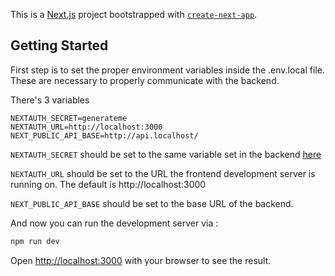 This is a [Next.js](https://nextjs.org/) project bootstrapped with [`create-next-app`](https://github.com/vercel/next.js/tree/canary/packages/create-next-app).

## Getting Started

First step is to set the proper environment variables inside the .env.local file. These are necessary to properly communicate with the backend.

There's 3 variables

```
NEXTAUTH_SECRET=generateme
NEXTAUTH_URL=http://localhost:3000
NEXT_PUBLIC_API_BASE=http://api.localhost/
```

`NEXTAUTH_SECRET` should be set to the same variable set in the backend [here](https://github.com/golemfactory/payments-monitor-backend/blob/362968fdd4d7e32b277811e8398ca36a0e53e580/.envs/.django_template#L7)

`NEXTAUTH_URL` should be set to the URL the frontend development server is running on. The default is http://localhost:3000

`NEXT_PUBLIC_API_BASE` should be set to the base URL of the backend.

And now you can run the development server via :

```bash
npm run dev
```

Open [http://localhost:3000](http://localhost:3000) with your browser to see the result.
